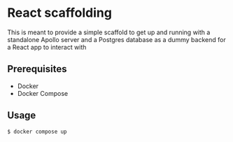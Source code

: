 # React scaffolding

This is meant to provide a simple scaffold to get up and running with a standalone Apollo server and a Postgres database as a dummy backend for a React app to interact with

## Prerequisites

  - Docker
  - Docker Compose

## Usage

```
$ docker compose up
```
